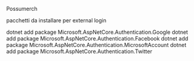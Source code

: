 Possumerch

pacchetti da installare per external login

dotnet add package Microsoft.AspNetCore.Authentication.Google
dotnet add package Microsoft.AspNetCore.Authentication.Facebook
dotnet add package Microsoft.AspNetCore.Authentication.MicrosoftAccount
dotnet add package Microsoft.AspNetCore.Authentication.Twitter
